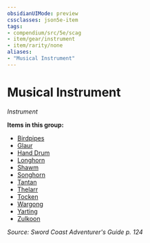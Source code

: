 ```yaml
---
obsidianUIMode: preview
cssclasses: json5e-item
tags:
- compendium/src/5e/scag
- item/gear/instrument
- item/rarity/none
aliases: 
- "Musical Instrument"
---
```

# Musical Instrument
*Instrument*  


**Items in this group:**

- [Birdpipes](2-Mechanics/CLI/items/birdpipes-scag.md)
- [Glaur](2-Mechanics/CLI/items/glaur-scag.md)
- [Hand Drum](2-Mechanics/CLI/items/hand-drum-scag.md)
- [Longhorn](2-Mechanics/CLI/items/longhorn-scag.md)
- [Shawm](2-Mechanics/CLI/items/shawm-scag.md)
- [Songhorn](2-Mechanics/CLI/items/songhorn-scag.md)
- [Tantan](2-Mechanics/CLI/items/tantan-scag.md)
- [Thelarr](2-Mechanics/CLI/items/thelarr-scag.md)
- [Tocken](2-Mechanics/CLI/items/tocken-scag.md)
- [Wargong](2-Mechanics/CLI/items/wargong-scag.md)
- [Yarting](2-Mechanics/CLI/items/yarting-scag.md)
- [Zulkoon](2-Mechanics/CLI/items/zulkoon-scag.md)

*Source: Sword Coast Adventurer's Guide p. 124*